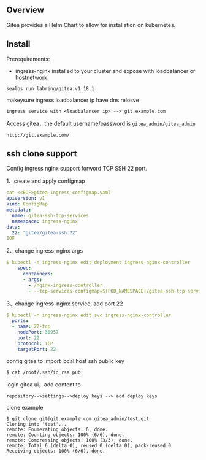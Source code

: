 ## Overview

Gitea provides a Helm Chart to allow for installation on kubernetes.



## Install

Prerequirements:

- ingress-nginx installed to your cluster and expose with loadbalancer or hostnetwork.

```shell
sealos run labring/gitea:v1.18.1
```

makeysure ingress loadbalancer ip have dns relosve

```shell
ingress service with <loadbalancer ip> --> git.example.com
```

Access gitea，the default username/password is `gitea_admin/gitea_admin`

```shell
http://git.example.com/
```

## ssh clone support

Config ingress nginx support forword TCP SSH 22 port.

1、create and apply configmap


```yaml
cat <<EOF>gitea-ingress-configmap.yaml
apiVersion: v1
kind: ConfigMap
metadata:
  name: gitea-ssh-tcp-services
  namespace: ingress-nginx
data:
  22: "gitea/gitea-ssh:22"
EOF
```

2、change ingress-nginx args


```yaml
$ kubectl -n ingress-nginx edit deployment ingress-nginx-controller
    spec:
      containers:
      - args:
        - /nginx-ingress-controller
        - --tcp-services-configmap=$(POD_NAMESPACE)/gitea-ssh-tcp-services
```

3、change ingress-nginx service, add port 22 


```yaml
$ kubectl -n ingress-nginx edit svc ingress-nginx-controller
  ports:
  - name: 22-tcp
    nodePort: 30957
    port: 22
    protocol: TCP
    targetPort: 22
```

config gitea to import local host ssh public key

```
$ cat /root/.ssh/id_rsa.pub 
```

login gitea ui，add content to

```
repository-->settings-->deploy keys --> add deploy keys
```


clone example


```shell
$ git clone git@git.example.com:gitea_admin/test.git
Cloning into 'test'...
remote: Enumerating objects: 6, done.
remote: Counting objects: 100% (6/6), done.
remote: Compressing objects: 100% (3/3), done.
remote: Total 6 (delta 0), reused 0 (delta 0), pack-reused 0
Receiving objects: 100% (6/6), done.
```

